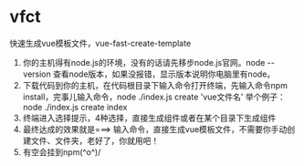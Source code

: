 # vfct
快速生成vue模板文件，vue-fast-create-template
1. 你的主机得有node.js的环境，没有的话请先移步node.js官网。node --version 查看node版本，如果没报错，显示版本说明你电脑里有node。
2. 下载代码到你的主机，在代码根目录下输入命令打开终端，先输入命令npm install，完事儿输入命令，node ./index.js create 'vue文件名'
   举个例子：node ./index.js create index
3. 终端进入选择提示，4种选择，直接生成组件或者在某个目录下生成组件
4. 最终达成的效果就是===> 输入命令，直接生成vue模板文件，不需要你手动创建文件、文件夹，老好了，你就用吧！
5. 有空会挂到npm\(^o^)/
